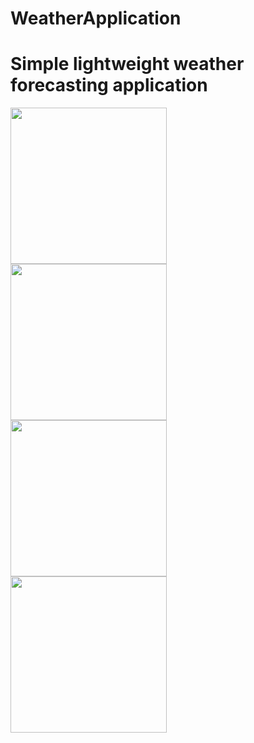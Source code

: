 # WeatherApplication

Simple lightweight weather forecasting application
=======
<img align="left" src="https://github.com/Jparrishau/WeatherApplication/blob/master/Screenshot_20180418-093343.png" width="250"/>
<img align="left" src="https://github.com/Jparrishau/WeatherApplication/blob/master/Screenshot_20180418-093357.png" width="250"/>
<img align="left" src="https://github.com/Jparrishau/WeatherApplication/blob/master/Screenshot_20180418-093404.png" width="250"/>
<img align="left" src="https://github.com/Jparrishau/WeatherApplication/blob/master/Screenshot_20180418-093441.png" width="250"/>
